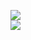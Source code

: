 [![](https://img.shields.io/badge/Made%20With-Github%20Spray-lightgrey.svg?style=for-the-badge&logo=github)](https://github.com/Annihil/github-spray#14409)  
[![](https://i.imgur.com/2DrTn0Z.gif)](https://github.com/Annihil/github-spray)